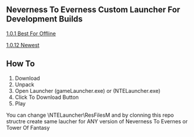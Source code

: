 ## Neverness To Everness Custom Launcher For Development Builds

[1.0.1 Best For Offline](https://yangxining20220818-test.oss-cn-beijing.aliyuncs.com/Internal/keitaro-gg/Launcher/KGGNeverness_To_Everness_1_0_1_dev.7z?OSSAccessKeyId=LTAI5tBd76UrtGyfCvYJYXeF&Expires=1733503636&Signature=HLiUeZage4WSzWIJOvg6xtnCVmA%3D)

[1.0.12 Newest](https://yangxining20220818-test.oss-cn-beijing.aliyuncs.com/Internal/keitaro-gg/Launcher/KGGNeverness_To_Everness_1_0_12_dev.7z?OSSAccessKeyId=LTAI5tBd76UrtGyfCvYJYXeF&Expires=1733503611&Signature=T%2Bqc%2FMssYlGs7StbJX%2Bl47149N4%3D)


## How To

1. Download
2. Unpack
3. Open Launcher (gameLauncher.exe) or (NTELauncher.exe)
4. Click To Download Button
6. Play



You can change \NTELauncher\ResFilesM and by clonning this repo structre create same laucher for ANY version of Neverness To Evernes or Tower Of Fantasy
